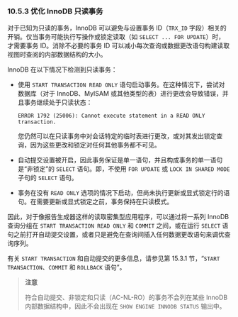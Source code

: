 ### 10.5.3 优化 InnoDB 只读事务

对于已知为只读的事务，InnoDB 可以避免与设置事务 ID（`TRX_ID` 字段）相关的开销。仅当事务可能执行写操作或锁定读取（如 `SELECT ... FOR UPDATE`）时，才需要事务 ID。消除不必要的事务 ID 可以减小每次查询或数据更改语句构建读取视图时查阅的内部数据结构的大小。

InnoDB 在以下情况下检测到只读事务：

- 使用 `START TRANSACTION READ ONLY` 语句启动事务。在这种情况下，尝试对数据库（对于 InnoDB、MyISAM 或其他类型的表）进行更改会导致错误，并且事务继续处于只读状态：

  ```
  ERROR 1792 (25006): Cannot execute statement in a READ ONLY transaction.
  ```

  您仍然可以在只读事务中对会话特定的临时表进行更改，或对其发出锁定查询，因为这些更改和锁定对任何其他事务都不可见。

- 自动提交设置被开启，因此事务保证是单一语句，并且构成事务的单一语句是“非锁定”的 `SELECT` 语句。即，不使用 `FOR UPDATE` 或 `LOCK IN SHARED MODE` 子句的 `SELECT` 语句。

- 事务在没有 `READ ONLY` 选项的情况下启动，但尚未执行更新或显式锁定行的语句。在需要更新或显式锁定之前，事务保持在只读模式。

因此，对于像报告生成器这样的读取密集型应用程序，可以通过将一系列 InnoDB 查询分组在 `START TRANSACTION READ ONLY` 和 `COMMIT` 之间，或在运行 `SELECT` 语句之前打开自动提交设置，或者只是避免在查询间插入任何数据更改语句来调优查询序列。

有关 `START TRANSACTION` 和自动提交的更多信息，请参见第 15.3.1 节，“`START TRANSACTION`、`COMMIT` 和 `ROLLBACK` 语句”。

> **注意**
>
> 符合自动提交、非锁定和只读（AC-NL-RO）的事务不会列在某些 InnoDB 内部数据结构中，因此不会出现在 `SHOW ENGINE INNODB STATUS` 输出中。